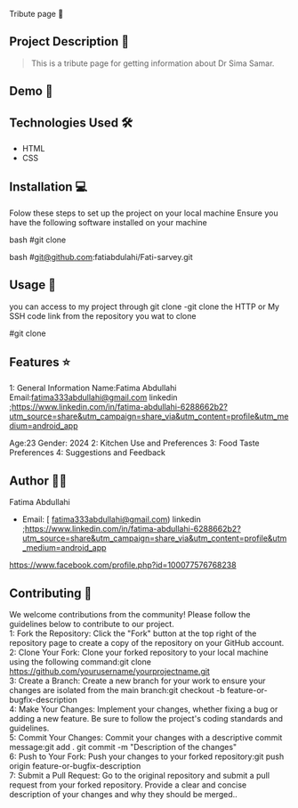  Tribute page 🚀

## Project Description 📝

> This is a tribute page for getting information about Dr Sima Samar.



## Demo 📸



## Technologies Used 🛠️

- HTML
- CSS

## Installation 💻

Folow these steps to set up the project on your local machine 
Ensure you have the following software installed on your machine

bash
#git clone


bash
#git@github.com:fatiabdulahi/Fati-sarvey.git


## Usage 🎯

you can access to my project through git clone 
-git clone the HTTP or My SSH code link from the repository you wat to clone 

 
#git clone


## Features ⭐

1: General Information
Name:Fatima Abdullahi
Email:fatima333abdullahi@gmail.com
linkedin ;https://www.linkedin.com/in/fatima-abdullahi-6288662b2?utm_source=share&utm_campaign=share_via&utm_content=profile&utm_medium=android_app

Age:23
Gender: 2024
2: Kitchen Use and Preferences
3: Food Taste Preferences
4: Suggestions and Feedback
## Author 👩‍💻


Fatima Abdullahi

- Email: [ fatima333abdullahi@gmail.com)
linkedin ;https://www.linkedin.com/in/fatima-abdullahi-6288662b2?utm_source=share&utm_campaign=share_via&utm_content=profile&utm_medium=android_app

https://www.facebook.com/profile.php?id=100077576768238


## Contributing 🤝

We welcome contributions from the community! Please follow the guidelines below to contribute to our project.
<br />
1: Fork the Repository: Click the "Fork" button at the top right of the repository page to create a copy of the repository on your GitHub account.
<br />
2: Clone Your Fork: Clone your forked repository to your local machine using the following command:git clone https://github.com/yourusername/yourprojectname.git
<br />
3: Create a Branch: Create a new branch for your work to ensure your changes are isolated from the main branch:git checkout -b feature-or-bugfix-description
<br />
4: Make Your Changes: Implement your changes, whether fixing a bug or adding a new feature. Be sure to follow the project's coding standards and guidelines.
<br />
5: Commit Your Changes: Commit your changes with a descriptive commit message:git add .
git commit -m "Description of the changes"
<br />
6: Push to Your Fork: Push your changes to your forked repository:git push origin feature-or-bugfix-description
<br />
7: Submit a Pull Request: Go to the original repository and submit a pull request from your forked repository. Provide a clear and concise description of your changes and why they should be merged..




